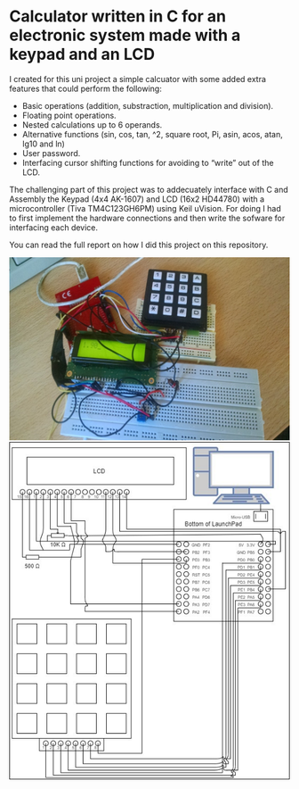 # Calculator written in C for an electronic system made with a keypad and an LCD
I created for this uni project a simple calcuator with some added extra features that could perform the following:
* Basic operations (addition, substraction, multiplication and division). 
* Floating point operations.
* Nested calculations up to 6 operands.
* Alternative functions (sin, cos, tan, ^2, square root, Pi, asin, acos, atan, lg10 and ln)
* User password.
* Interfacing cursor shifting functions for avoiding to “write” out of the LCD. 

The challenging part of this project was to addecuately interface with C and Assembly the Keypad (4x4 AK-1607) and LCD (16x2 HD44780) with a microcontroller (Tiva TM4C123GH6PM) using Keil uVision. 
For doing I had to first implement the hardware connections and then write the sofware for interfacing each device.

You can read the full report on how I did this project on this repository.

![Photo of the actual circuit](https://github.com/Randulfe/C-Calculator-for-LCD-Keypad/blob/master/foto.jpg)
![Circuit diagram](https://github.com/Randulfe/C-Calculator-for-LCD-Keypad/blob/master/imagen2.jpg)


